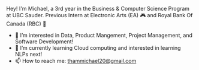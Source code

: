 Hey! I'm Michael, a 3rd year in the Business & Computer Science Program at UBC Sauder. 
Previous Intern at Electronic Arts (EA) 🎮 and Royal Bank Of Canada (RBC) 💸

- 👀 I’m interested in Data, Product Mangement, Project Management, and Software Development!
- 🌱 I’m currently learning Cloud computing and interested in learning NLPs next!
- 📫 How to reach me: thammichael20@gmail.com

<!---
miketham24/miketham24 is a ✨ special ✨ repository because its `README.md` (this file) appears on your GitHub profile.
You can click the Preview link to take a look at your changes.
--->
